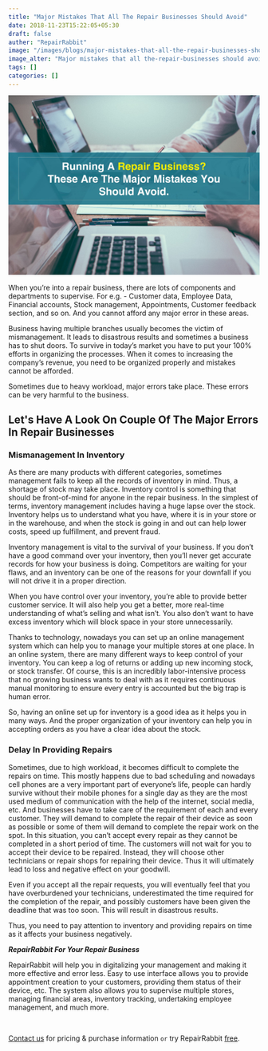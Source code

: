 ```yaml
---
title: "Major Mistakes That All The Repair Businesses Should Avoid"
date: 2018-11-23T15:22:05+05:30
draft: false
auther: "RepairRabbit"
image: "/images/blogs/major-mistakes-that-all-the-repair-businesses-should-avoid-min.jpg"
image_alter: "Major mistakes that all the-repair-businesses should avoid"
tags: []
categories: []
---
```


<img src="/images/blogs/major-mistakes-that-all-the-repair-businesses-should-avoid-min.jpg" alt="Major mistakes that all the-repair-businesses should avoid"/>

When you’re into a repair business, there are lots of components and departments to supervise. For e.g. - Customer data, Employee Data, Financial accounts, Stock management, Appointments, Customer feedback section, and so on. And you cannot afford any major error in these areas.

Business having multiple branches usually becomes the victim of mismanagement. It leads to disastrous results and sometimes a business has to shut doors. To survive in today’s market you have to put your 100% efforts in organizing the processes. When it comes to increasing the company’s revenue, you need to be organized properly and mistakes cannot be afforded.

Sometimes due to heavy workload, major errors take place. These errors can be very harmful to the business. 

## Let's Have A Look On Couple Of The Major Errors In Repair Businesses

### Mismanagement In Inventory

As there are many products with different categories, sometimes management fails to keep all the records of inventory in mind. Thus, a shortage of stock may take place. Inventory control is something that should be front-of-mind for anyone in the repair business. In the simplest of terms, inventory management includes having a huge lapse over the stock. Inventory helps us to understand what you have, where it is in your store or in the warehouse, and when the stock is going in and out can help lower costs, speed up fulfillment, and prevent fraud.

Inventory management is vital to the survival of your business. If you don’t have a good command over your inventory, then you’ll never get accurate records for how your business is doing. Competitors are waiting for your flaws, and an inventory can be one of the reasons for your downfall if you will not drive it in a proper direction.

When you have control over your inventory, you’re able to provide better customer service. It will also help you get a better, more real-time understanding of what’s selling and what isn’t. You also don’t want to have excess inventory which will block space in your store unnecessarily.

Thanks to technology, nowadays you can set up an online management system which can help you to manage your multiple stores at one place.
In an online system, there are many different ways to keep control of your inventory. You can keep a log of returns or adding up new incoming stock, or stock transfer. Of course, this is an incredibly labor-intensive process that no growing business wants to deal with as it requires continuous manual monitoring to ensure every entry is accounted but the big trap is human error.

So, having an online set up for inventory is a good idea as it helps you in many ways. And the proper organization of your inventory can help you in accepting orders as you have a clear idea about the stock.

### Delay In Providing Repairs

Sometimes, due to high workload, it becomes difficult to complete the repairs on time. This mostly happens due to bad scheduling and nowadays cell phones are a very important part of everyone’s life, people can hardly survive without their mobile phones for a single day as they are the most used medium of communication with the help of the internet, social media, etc. And businesses have to take care of the requirement of each and every customer. They will demand to complete the repair of their device as soon as possible or some of them will demand to complete the repair work on the spot. In this situation, you can’t accept every repair as they cannot be completed in a short period of time. The customers will not wait for you to accept their device to be repaired. Instead, they will choose other technicians or repair shops for repairing their device. Thus it will ultimately lead to loss and negative effect on your goodwill.

Even if you accept all the repair requests, you will eventually feel that you have overburdened your technicians, underestimated the time required for the completion of the repair, and possibly customers have been given the deadline that was too soon. This will result in disastrous results.

Thus, you need to pay attention to inventory and providing repairs on time as it affects your business negatively.


___RepairRabbit For Your Repair Business___

RepairRabbit will help you in digitalizing your management and making it more effective and error less. Easy to use interface allows you to provide appointment creation to your customers, providing them status of their device, etc. The system also allows you to supervise multiple stores, managing financial areas, inventory tracking, undertaking employee management, and much more.

<br>

<a href="mailto:contact@repairrabbit.co?subject=Query of RepairRabbit" target="_blank">Contact us</a> for pricing & purchase information `or` try RepairRabbit <a href="https://demo.repairrabbit.co/admin" rel="noopener" target="_blank" title="RepairRabbit Demo">free</a>.

<br>